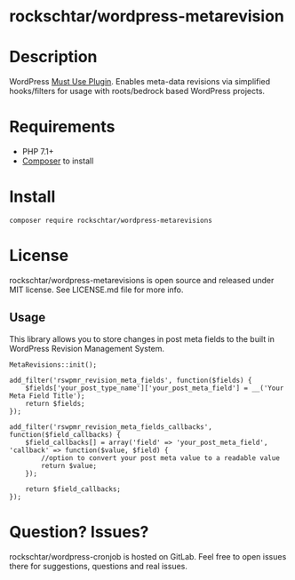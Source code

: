 # rockschtar/wordpress-metarevision

# Description

WordPress [Must Use Plugin](https://codex.wordpress.org/Must_Use_Plugins). Enables meta-data revisions via simplified hooks/filters for usage with roots/bedrock based WordPress projects.

# Requirements

  - PHP 7.1+
  - [Composer](https://getcomposer.org/) to install

# Install

```
composer require rockschtar/wordpress-metarevisions
```

# License

rockschtar/wordpress-metarevisions is open source and released under MIT license. See LICENSE.md file for more info.

## Usage

This library allows you to store changes in post meta fields to the built in WordPress Revision Management System.

    MetaRevisions::init();

    add_filter('rswpmr_revision_meta_fields', function($fields) {
        $fields['your_post_type_name']['your_post_meta_field'] = __('Your Meta Field Title');
        return $fields;
    });

    add_filter('rswpmr_revision_meta_fields_callbacks', function($field_callbacks) {
        $field_callbacks[] = array('field' => 'your_post_meta_field', 'callback' => function($value, $field) {
            //option to convert your post meta value to a readable value
            return $value;
        });

        return $field_callbacks;
    });
    

# Question? Issues?

rockschtar/wordpress-cronjob is hosted on GitLab. Feel free to open issues there for suggestions, questions and real issues.
    
